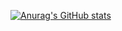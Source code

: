 [![Anurag's GitHub stats](https://github-readme-stats.vercel.app/api?username=MuratcanLaloglu)](https://github.com/anuraghazra/github-readme-stats)
